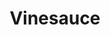 ---
title: Vinesauce
crosslinks:
- youtubefactsbot
- youtubot
- place
- gaming
- u_imguralbumbot
- anti_gif_bot
- ProCSS
- GiIvaSunner
- JonTron
- youtubehaiku
- StardustCrusaders
- Twitch
- livven
- tmsbmeta
- babyjail
- redditsilver
- AskReddit
- memeeconomy
- KnightsOfPineapple
- VinesauceVidyas
---